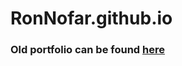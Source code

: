 # RonNofar.github.io

### Old portfolio can be found [here](http://ronnofar2.wixsite.com/portfolio)

